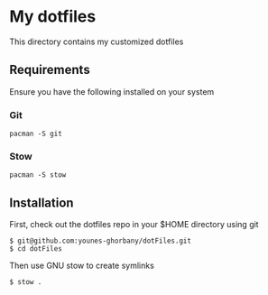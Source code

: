 # My dotfiles

This directory contains my customized dotfiles

## Requirements

Ensure you have the following installed on your system

### Git

```
pacman -S git
```

### Stow

```
pacman -S stow
```

## Installation

First, check out the dotfiles repo in your $HOME directory using git

```
$ git@github.com:younes-ghorbany/dotFiles.git
$ cd dotFiles

```

Then use GNU stow to create symlinks

```
$ stow .
```
